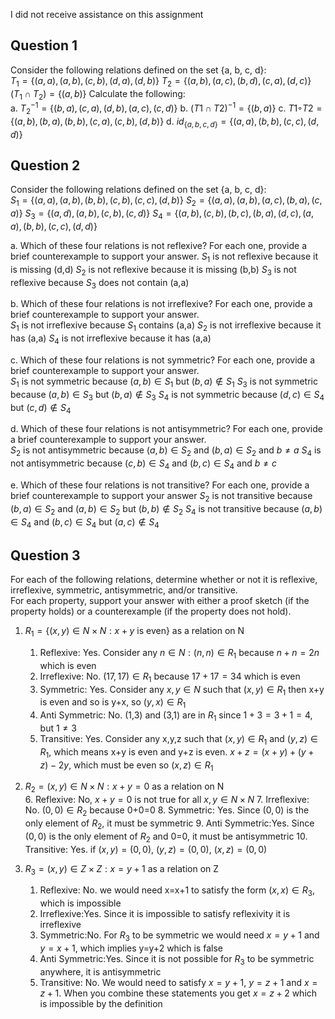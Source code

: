 I did not receive assistance on this assignment
## Question 1
Consider the following relations defined on the set {a, b, c, d}:  
$T_{1} = \{(a, a), (a, b), (c, b), (d, a), (d, b)\}$
$T_{2} = \{(a, b), (a, c), (b, d), (c, a), (d, c)\}$
$(T_{1} \cap T_{2}) = \{ (a,b)\}$
Calculate the following:  
a. $T_{2}^{−1} = \{ (b,a),(c,a),(d,b),(a,c),(c,d) \}$
b. $(T1 ∩ T2)^{−1} = \{(b,a)\}$ 
c. $T1 ◦ T2 = \{ (a,b),(b,a),(b,b),(c,a),(c,b),(d,b) \}$
d. $id_{\{a,b,c,d\}} = \{(a,a),(b,b),(c,c),(d,d)\}$


## Question 2
Consider the following relations defined on the set {a, b, c, d}:  
$S_{1} = \{(a, a), (a, b), (b, b), (c, b), (c, c), (d, b)\}$
$S_{2} = \{(a, a), (a, b), (a, c), (b, a), (c, a)\}$
$S_{3} = \{(a, d), (a, b), (c, b), (c, d)\}$
$S_{4} = \{(a, b), (c, b), (b, c), (b, a), (d, c), (a, a), (b, b), (c, c), (d, d)\}$

a. Which of these four relations is not reflexive? For each one, provide a brief counterexample to support your answer. 
$S_{1}$ is not reflexive because it is missing (d,d)
$S_{2}$ is not reflexive because it is missing (b,b)
$S_{3}$ is not reflexive because $S_{3}$ does not contain (a,a)

b. Which of these four relations is not irreflexive? For each one, provide a brief counterexample to support your answer.  
$S_{1}$ is not irreflexive because $S_{1}$ contains (a,a)
$S_{2}$ is not irreflexive because it has (a,a)
$S_{4}$ is not irreflexive because it has (a,a)

c. Which of these four relations is not symmetric? For each one, provide a brief counterexample to support your answer.  
$S_{1}$ is not symmetric because $(a,b) \in S_{1}$ but $(b,a) \not\in S_{1}$ 
$S_{3}$ is not symmetric because $(a,b) \in S_{3}$ but $(b,a) \not\in S_{3}$ 
$S_{4}$ is not symmetric because $(d,c) \in S_{4}$ but $(c,d) \not\in S_{4}$ 

d. Which of these four relations is not antisymmetric? For each one, provide a brief counterexample to support your answer.  
$S_{2}$ is not antisymmetric because $(a,b) \in S_{2}$ and $(b,a) \in S_{2}$ and $b \neq a$
$S_{4}$ is not antisymmetric because $(c,b) \in S_{4}$ and $(b,c) \in S_{4}$ and $b \neq c$

e. Which of these four relations is not transitive? For each one, provide a brief counterexample to support your answer
$S_{2}$ is not transitive because $(b,a) \in S_{2}$ and $(a,b) \in S_{2}$ but $(b,b) \not\in S_{2}$
$S_{4}$ is not transitive because $(a,b) \in S_{4}$ and $(b,c) \in S_{4}$ but $(a,c) \not\in S_{4}$

## Question 3
For each of the following relations, determine whether or not it is reflexive, irreflexive,  symmetric, antisymmetric, and/or transitive.  
For each property, support your answer with either a proof sketch (if the property holds) or a  counterexample (if the property does not hold). 

1. $R_{1} = \{(x, y) ∈ N × N : x + y$ is even} as a relation on N  
	1. Reflexive: Yes. Consider any $n \in N: (n,n) \in R_{1}$ because $n+n=2n$ which is even
	2. Irreflexive: No. $(17,17) \in R_{1}$ because $17+17=34$ which is even
	3. Symmetric: Yes. Consider any $x,y \in N$ such that $(x,y)\in R_{1}$ then x+y is even and so is y+x, so $(y,x)\in R_{1}$
	4. Anti Symmetric: No. (1,3) and (3,1) are in $R_{1}$ since $1+3=3+1=4$, but $1 \neq 3$
	5. Transitive: Yes. Consider any x,y,z such that $(x,y) \in R_{1}$ and $(y,z) \in R_{1}$, which means x+y is even and y+z is even. $x+z = (x+y)+(y+z) - 2y$, which must be even so $(x,z) \in R_{1}$

2. $R_{2} = {(x, y) ∈ N × N : x + y = 0}$ as a relation on N  
	6. Reflexive: No, $x+y=0$ is not true for all $x,y \in N \times N$
	7. Irreflexive: No. $(0,0) \in R_{2}$ because 0+0=0
	8. Symmetric: Yes. Since $(0,0)$ is the only element of $R_{2}$, it must be symmetric
	9. Anti Symmetric:Yes. Since  $(0,0)$ is the only element of $R_{2}$ and 0=0, it must be antisymmetric
	10. Transitive: Yes. if $(x,y) = (0,0)$, $(y,z)=(0,0)$, $(x,z)=(0,0)$
3. $R_{3} = {(x, y) ∈ Z × Z : x = y + 1}$ as a relation on Z
	1. Reflexive: No. we would need x=x+1 to satisfy the form $(x,x) \in R_{3}$, which is impossible
	2. Irreflexive:Yes. Since it is impossible to satisfy reflexivity it is irreflexive
	3. Symmetric:No. For $R_{3}$ to be symmetric we would need $x=y+1$ and $y=x+1$, which implies y=y+2 which is false
	4. Anti Symmetric:Yes. Since it is not possible for $R_{3}$ to be symmetric anywhere, it is antisymmetric
	5. Transitive: No. We would need to satisfy $x = y+1$, $y = z+1$ and $x=z+1$. When you combine these statements you get $x=z+2$ which is impossible by the definition